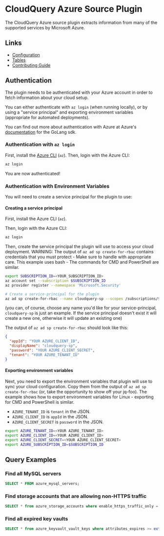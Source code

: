 # CloudQuery Azure Source Plugin

The CloudQuery Azure source plugin extracts information from many of the supported services by Microsoft Azure.

## Links

- [Configuration](./docs/configuration.md)
- [Tables](./docs/tables/README.md)
- [Contributing Guide](./CONTRIBUTING.md)

## Authentication

The plugin needs to be authenticated with your Azure account in order to fetch information about your cloud setup.

You can either authenticate with `az login` (when running locally), or by using a "service principal" and exporting environment variables (appropriate for automated deployments).

You can find out more about authentication with Azure at Azure's [documentation](https://github.com/Azure/azure-sdk-for-go) for the GoLang sdk.

### Authentication with `az login`

First, install the [Azure CLI](https://docs.microsoft.com/en-us/cli/azure/install-azure-cli) (`az`). Then, login with the Azure CLI:

```bash
az login
```

You are now authenticated!

### Authentication with Environment Variables

You will need to create a service principal for the plugin to use:

#### Creating a service principal

First, install the Azure CLI (`az`).

Then, login with the Azure CLI:

```bash
az login
```

Then, create the service principal the plugin will use to access your cloud deployment. WARNING: The output of
`az ad sp create-for-rbac` contains credentials that you must protect - Make sure to handle with appropriate care.
This example uses bash - The commands for CMD and PowerShell are similar.

```bash
export SUBSCRIPTION_ID=<YOUR_SUBSCRIPTION_ID>
az account set --subscription $SUBSCRIPTION_ID
az provider register --namespace 'Microsoft.Security'

# Create a service-principal for the plugin
az ad sp create-for-rbac --name cloudquery-sp --scopes /subscriptions/$SUBSCRIPTION_ID --role Reader
```

(you can, of course, choose any name you'd like for your service-principal, `cloudquery-sp` is just an example.
If the service principal doesn't exist it will create a new one, otherwise it will update an existing one)

The output of `az ad sp create-for-rbac` should look like this:

```json
{
  "appId": "YOUR AZURE_CLIENT_ID",
  "displayName": "cloudquery-sp",
  "password": "YOUR AZURE_CLIENT_SECRET",
  "tenant": "YOUR AZURE_TENANT_ID"
}
```

#### Exporting environment variables

Next, you need to export the environment variables that plugin will use to sync your cloud configuration.
Copy them from the output of `az ad sp create-for-rbac` (or, take the opportunity to show off your jq-foo).
The example shows how to export environment variables for Linux - exporting for CMD and PowerShell is similar.

- `AZURE_TENANT_ID` is `tenant` in the JSON.
- `AZURE_CLIENT_ID` is `appId` in the JSON.
- `AZURE_CLIENT_SECRET` is `password` in the JSON.

```bash
export AZURE_TENANT_ID=<YOUR AZURE_TENANT_ID>
export AZURE_CLIENT_ID=<YOUR AZURE_CLIENT_ID>
export AZURE_CLIENT_SECRET=<YOUR AZURE_CLIENT_SECRET>
export AZURE_SUBSCRIPTION_ID=$SUBSCRIPTION_ID
```

## Query Examples

### Find all MySQL servers

```sql
SELECT * FROM azure_mysql_servers;
```

### Find storage accounts that are allowing non-HTTPS traffic

```sql
SELECT * from azure_storage_accounts where enable_https_traffic_only = false;
```

### Find all expired key vaults

```sql
SELECT * from azure_keyvault_vault_keys where attributes_expires >= extract(epoch from now()) * 1000;
```
